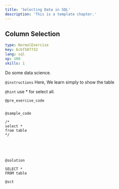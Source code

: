 ```yaml
---
title: 'Selecting Data in SQL'
description: 'This is a template chapter.'
---
```


## Column Selection

```yaml
type: NormalExercise
key: 6cbf507732
lang: sql
xp: 100
skills: 1
```

Do some data science.

`@instructions`
Here, We learn simply to show the table

`@hint`
use * for select all.

`@pre_exercise_code`
```{python}

```

`@sample_code`
```{sql}
/* 
select *
from table
*/





```

`@solution`
```{sql}
SELECT *
FROM table
```

`@sct`
```{python}

```

